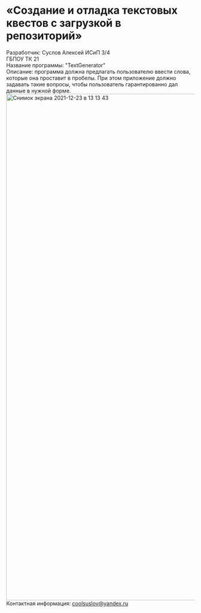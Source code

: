 # «Создание и отладка текстовых квестов с загрузкой в репозиторий»
Разработчик: Суслов Алексей ИСиП 3/4 <br>
ГБПОУ ТК 21 <br>
Название программы: "TextGenerator" <br>
Описание: программа должна предлагать пользователю ввести слова, которые она проставит в пробелы. При этом приложение должно задавать такие вопросы, чтобы пользователь гарантированно дал данные в нужной форме. <br>
<img width="1352" alt="Снимок экрана 2021-12-23 в 13 13 43" src="https://user-images.githubusercontent.com/92308290/147225540-2b411245-067d-43e1-84d9-cdbc8a2be98a.png">
Контактная информация: coolsuslov@yandex.ru
